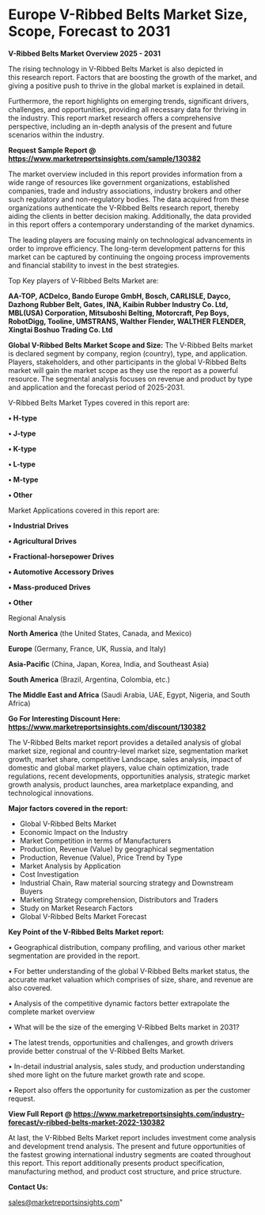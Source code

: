 # Europe V-Ribbed Belts Market Size, Scope, Forecast to 2031

<Strong> V-Ribbed Belts Market Overview 2025 - 2031</strong>

The rising technology in V-Ribbed Belts Market is also depicted in this research report. Factors that are boosting the growth of the market, and giving a positive push to thrive in the global market is explained in detail.

Furthermore, the report highlights on emerging trends, significant drivers, challenges, and opportunities, providing all necessary data for thriving in the industry. This report market research offers a comprehensive perspective, including an in-depth analysis of the present and future scenarios within the industry.

<strong>Request Sample Report @ <a href=https://www.marketreportsinsights.com/sample/130382>https://www.marketreportsinsights.com/sample/130382</a></strong>

The market overview included in this report provides information from a wide range of resources like government organizations, established companies, trade and industry associations, industry brokers and other such regulatory and non-regulatory bodies. The data acquired from these organizations authenticate the V-Ribbed Belts research report, thereby aiding the clients in better decision making. Additionally, the data provided in this report offers a contemporary understanding of the market dynamics.

The leading players are focusing mainly on technological advancements in order to improve efficiency. The long-term development patterns for this market can be captured by continuing the ongoing process improvements and financial stability to invest in the best strategies.

Top Key players of V-Ribbed Belts Market are:

<strong>AA-TOP, ACDelco, Bando Europe GmbH, Bosch, CARLISLE, Dayco, Dazhong Rubber Belt, Gates, INA, Kaibin Rubber Industry Co. Ltd, MBL(USA) Corporation, Mitsuboshi Belting, Motorcraft, Pep Boys, RobotDigg, Tooline, UMSTRANS, Walther Flender, WALTHER FLENDER, Xingtai Boshuo Trading Co. Ltd</strong>

<strong><b>Global V-Ribbed Belts Market Scope and Size:</b></strong>
The V-Ribbed Belts market is declared segment by company, region (country), type, and application. Players, stakeholders, and other participants in the global V-Ribbed Belts market will gain the market scope as they use the report as a powerful resource. The segmental analysis focuses on revenue and product by type and application and the forecast period of 2025-2031.

V-Ribbed Belts Market Types covered in this report are:

<strong>• H-type

• J-type

• K-type

• L-type

• M-type

• Other</strong>

Market Applications covered in this report are:

<strong>• Industrial Drives

• Agricultural Drives

• Fractional-horsepower Drives

• Automotive Accessory Drives

• Mass-produced Drives

• Other</strong> 

Regional Analysis

<strong>North America</strong> (the United States, Canada, and Mexico)

<strong>Europe</strong> (Germany, France, UK, Russia, and Italy)

<strong>Asia-Pacific</strong> (China, Japan, Korea, India, and Southeast Asia)

<strong>South America</strong> (Brazil, Argentina, Colombia, etc.)

<strong>The Middle East and Africa</strong> (Saudi Arabia, UAE, Egypt, Nigeria, and South Africa)

<strong>Go For Interesting Discount Here: <a href=https://www.marketreportsinsights.com/discount/130382>https://www.marketreportsinsights.com/discount/130382</a></strong>

The V-Ribbed Belts market report provides a detailed analysis of global market size, regional and country-level market size, segmentation market growth, market share, competitive Landscape, sales analysis, impact of domestic and global market players, value chain optimization, trade regulations, recent developments, opportunities analysis, strategic market growth analysis, product launches, area marketplace expanding, and technological innovations.

<strong><b>Major factors covered in the report:</b></strong>
<ul>
  <li>Global V-Ribbed Belts Market </li>
  <li>Economic Impact on the Industry</li>
  <li>Market Competition in terms of Manufacturers</li>
  <li>Production, Revenue (Value) by geographical segmentation</li>
  <li>Production, Revenue (Value), Price Trend by Type</li>
  <li>Market Analysis by Application</li>
  <li>Cost Investigation</li>
  <li>Industrial Chain, Raw material sourcing strategy and Downstream Buyers</li>
  <li>Marketing Strategy comprehension, Distributors and Traders</li>
  <li>Study on Market Research Factors</li>
  <li>Global V-Ribbed Belts Market Forecast</li>
</ul>

<strong><b>Key Point of the V-Ribbed Belts Market report:</b></strong>

• Geographical distribution, company profiling, and various other market segmentation are provided in the report.

• For better understanding of the global V-Ribbed Belts market status, the accurate market valuation which comprises of size, share, and revenue are also covered.

• Analysis of the competitive dynamic factors better extrapolate the complete market overview

• What will be the size of the emerging V-Ribbed Belts market in 2031?

• The latest trends, opportunities and challenges, and growth drivers provide better construal of the V-Ribbed Belts Market.

• In-detail industrial analysis, sales study, and production understanding shed more light on the future market growth rate and scope.

• Report also offers the opportunity for customization as per the customer request.

<strong><b>View Full Report @ <a href=https://www.marketreportsinsights.com/industry-forecast/v-ribbed-belts-market-2022-130382>https://www.marketreportsinsights.com/industry-forecast/v-ribbed-belts-market-2022-130382</a></b></strong>


At last, the V-Ribbed Belts Market report includes investment come analysis and development trend analysis. The present and future opportunities of the fastest growing international industry segments are coated throughout this report. This report additionally presents product specification, manufacturing method, and product cost structure, and price structure.

<strong>Contact Us:</strong>

sales@marketreportsinsights.com"
